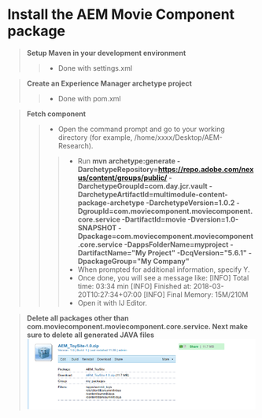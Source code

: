 # Install the AEM Movie Component package
> **Setup Maven in your development environment**
>> - Done with settings.xml
 
> **Create an Experience Manager archetype project**
>> - Done with pom.xml

> **Fetch component**
>> - Open the command prompt and go to your working directory (for example, /home/xxxx/Desktop/AEM-Research).
>>> - Run **mvn archetype:generate -DarchetypeRepository=https://repo.adobe.com/nexus/content/groups/public/ -DarchetypeGroupId=com.day.jcr.vault -DarchetypeArtifactId=multimodule-content-package-archetype -DarchetypeVersion=1.0.2 -DgroupId=com.moviecomponent.moviecomponent.core.service -DartifactId=movie -Dversion=1.0-SNAPSHOT -Dpackage=com.moviecomponent.moviecomponent.core.service -DappsFolderName=myproject -DartifactName="My Project" -DcqVersion="5.6.1" -DpackageGroup="My Company"**
>>> - When prompted for additional information, specify Y.
>>> - Once done, you will see a message like:
[INFO] Total time: 03:34 min
[INFO] Finished at: 2018-03-20T10:27:34+07:00
[INFO] Final Memory: 15M/210M
>>> - Open it with IJ Editor.

> **Delete all packages other than com.moviecomponent.moviecomponent.core.service. Next make sure to delete all generated JAVA files**
![alt text](https://github.com/vuongluisvippro/AEM-Research/blob/master/cq1.png)
